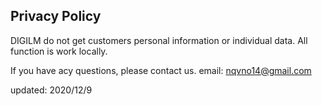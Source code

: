## Privacy Policy

DIGILM do not get customers personal information or individual data. All function is work locally.

If you have acy questions, please contact us.
email: nqvno14@gmail.com

updated: 2020/12/9